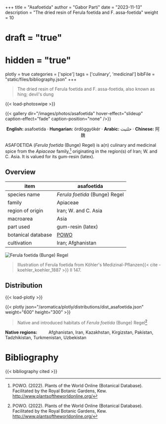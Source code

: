 +++
title = "Asafoetida"
author = "Gabor Parti"
date = "2023-11-13"
description = "The dried resin of Ferula foetida and F. assa-foetida"
weight = 10
# draft = "true"
# hidden = "true"
plotly = true
categories = ['spice']
tags = ['culinary', 'medicinal']
bibFile = "static/files/bibliography.json"
+++

>The dried resin of Ferula foetida and F. assa-foetida, also known as hing; devil's dung

{{< load-photoswipe >}}

{{< gallery dir="/images/photos/asafoetida" hover-effect="slideup" caption-effect="fade" caption-position="none" />}}

<center>

**English:** asafoetida · **Hungarian:** ördöggyökér · **Arabic:** <span class="arabic-text" dir="rtl">حلتیت</span> · **Chinese:** <span class="traditional-chinese-text">阿魏</span> 

</center>

ASAFOETIDA (*Ferula foetida* (Bunge) Regel) is a(n) culinary and medicinal spice from the *Apiaceae* family,[^powo] originating in the region(s) of Iran; W. and C. Asia. It is valued for its gum-resin (latex).

[^powo]: POWO. (2022). Plants of the World Online (Botanical Database). Facilitated by the Royal Botanic Gardens, Kew. http://www.plantsoftheworldonline.org/

## Overview

|       item       |                     asafoetida                    |
|------------------|---------------------------------------------------|
|   species name   |           *Ferula foetida* (Bunge) Regel          |
|      family      |                      Apiaceae                     |
| region of origin |                Iran; W. and C. Asia               |
|     macroarea    |                        Asia                       |
|     part used    |                 gum-resin (latex)                 |
|botanical database|[POWO](https://powo.science.kew.org/taxon/842277-1)|
|    cultivation   |                 Iran; Afghanistan                 |

![*Ferula foetida* (Bunge) Regel](/images/illustrations/asafoetida.png?width=40rem "Illustration of Ferula foetida from Köhler's Medizinal-Pflanzen")

>Illustration of Ferula foetida from Köhler's Medizinal-Pflanzen{{< cite -koehler_koehler_1887 >}} II 147.

## Distribution

{{< load-plotly >}}

{{< plotly json="/aromatica/plotly/distributions/dist_asafoetida.json" weight="600" height="300" >}}

>Native and introduced habitats of *Ferula foetida* (Bunge) Regel[^powo]

<p style="text-align:left;">

**Native regions:** &ensp; &ensp; &ensp; Afghanistan, Iran, Kazakhstan, Kirgizstan, Pakistan, Tadzhikistan, Turkmenistan, Uzbekistan

</p>



# Bibliography

{{< bibliography cited >}}

